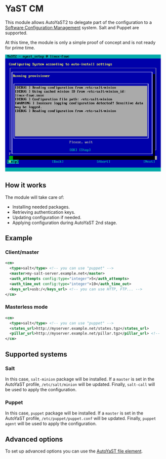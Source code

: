 # YaST CM

This module allows AutoYaST2 to delegate part of the configuration to a
[Software Configuration Management](https://en.wikipedia.org/wiki/Software_configuration_management)
system. Salt and Puppet are supported.

At this time, the module is only a simple proof of concept and is not
ready for prime time.

![Running a provisioner during 2nd stage](screenshot.png "Running provisioner")

## How it works

The module will take care of:

* Installing needed packages.
* Retrieving authentication keys.
* Updating configuration if needed.
* Applying configuration during AutoYaST 2nd stage.

## Example

### Client/master

```xml
<cm>
  <type>salt</type> <!-- you can use "puppet" -->
  <master>my-salt-server.example.net</master>
  <auth_attempts config:type="integer">5</auth_attempts>
  <auth_time_out config:type="integer">10</auth_time_out>
  <keys_url>usb:/</keys_url> <!-- you can use HTTP, FTP... -->
</cm>
```

### Masterless mode

```xml
<cm>
  <type>salt</type> <!-- you can use "puppet" -->
  <states_url>http://myserver.example.net/states.tgz</states_url>
  <pillar_url>http://myserver.example.net/pillar.tgz</pillar_url> <!-- optional -->
</cm>
```

## Supported systems

### Salt

In this case, `salt-minion` package will be installed. If a `master`
is set in the AutoYaST profile, `/etc/salt/minion` will be
updated. Finally, `salt-call` will be used to apply the configuration.

### Puppet

In this case, `puppet` package will be installed. If a `master`
is set in the AutoYaST profile, `/etc/puppet/puppet.conf` will be
updated. Finally, `puppet agent` will be used to apply the configuration.

## Advanced options

To set up advanced options you can use the
[AutoYaST file element](https://www.suse.com/documentation/sles-12/singlehtml/book_autoyast/book_autoyast.html#createprofile.completeconf).
